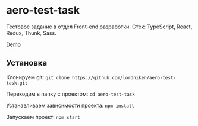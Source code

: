 # aero-test-task

Тестовое задание в отдел Front-end разработки. Стек: TypeScript, React, Redux, Thunk, Sass. 

[Demo](http://aero-task.lnkdev.ru/)

## Установка

Клонируем git: `git clone https://github.com/lordniken/aero-test-task.git`

Переходим в папку с проектом: `cd aero-test-task`

Устанавливаем зависимости проекта: `npm install`

Запускаем проект: `npm start`
